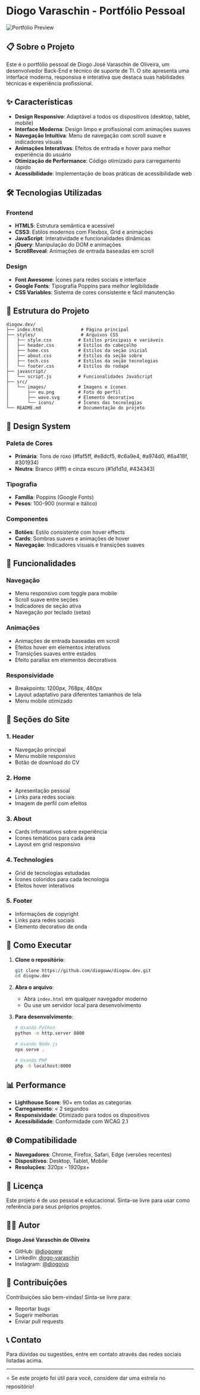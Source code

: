 # Diogo Varaschin - Portfólio Pessoal

![Portfólio Preview](src/images/eu.png)

## 📋 Sobre o Projeto

Este é o portfólio pessoal de Diogo José Varaschin de Oliveira, um desenvolvedor Back-End e técnico de suporte de TI. O site apresenta uma interface moderna, responsiva e interativa que destaca suas habilidades técnicas e experiência profissional.

## ✨ Características

- **Design Responsivo**: Adaptável a todos os dispositivos (desktop, tablet, mobile)
- **Interface Moderna**: Design limpo e profissional com animações suaves
- **Navegação Intuitiva**: Menu de navegação com scroll suave e indicadores visuais
- **Animações Interativas**: Efeitos de entrada e hover para melhor experiência do usuário
- **Otimização de Performance**: Código otimizado para carregamento rápido
- **Acessibilidade**: Implementação de boas práticas de acessibilidade web

## 🛠️ Tecnologias Utilizadas

### Frontend
- **HTML5**: Estrutura semântica e acessível
- **CSS3**: Estilos modernos com Flexbox, Grid e animações
- **JavaScript**: Interatividade e funcionalidades dinâmicas
- **jQuery**: Manipulação do DOM e animações
- **ScrollReveal**: Animações de entrada baseadas em scroll

### Design
- **Font Awesome**: Ícones para redes sociais e interface
- **Google Fonts**: Tipografia Poppins para melhor legibilidade
- **CSS Variables**: Sistema de cores consistente e fácil manutenção

## 📁 Estrutura do Projeto

```
diogow.dev/
├── index.html              # Página principal
├── styles/                 # Arquivos CSS
│   ├── style.css          # Estilos principais e variáveis
│   ├── header.css         # Estilos do cabeçalho
│   ├── home.css           # Estilos da seção inicial
│   ├── about.css          # Estilos da seção sobre
│   ├── tech.css           # Estilos da seção tecnologias
│   └── footer.css         # Estilos do rodapé
├── javascript/
│   └── script.js          # Funcionalidades JavaScript
├── src/
│   └── images/            # Imagens e ícones
│       ├── eu.png         # Foto do perfil
│       ├── wave.svg       # Elemento decorativo
│       └── icons/         # Ícones das tecnologias
└── README.md              # Documentação do projeto
```

## 🎨 Design System

### Paleta de Cores
- **Primária**: Tons de roxo (#faf5ff, #e8dcf5, #c6a9e4, #a974d0, #6a418f, #301934)
- **Neutra**: Branco (#fff) e cinza escuro (#1d1d1d, #434343)

### Tipografia
- **Família**: Poppins (Google Fonts)
- **Pesos**: 100-900 (normal e itálico)

### Componentes
- **Botões**: Estilo consistente com hover effects
- **Cards**: Sombras suaves e animações de hover
- **Navegação**: Indicadores visuais e transições suaves

## 🚀 Funcionalidades

### Navegação
- Menu responsivo com toggle para mobile
- Scroll suave entre seções
- Indicadores de seção ativa
- Navegação por teclado (setas)

### Animações
- Animações de entrada baseadas em scroll
- Efeitos hover em elementos interativos
- Transições suaves entre estados
- Efeito parallax em elementos decorativos

### Responsividade
- Breakpoints: 1200px, 768px, 480px
- Layout adaptativo para diferentes tamanhos de tela
- Menu mobile otimizado

## 📱 Seções do Site

### 1. Header
- Navegação principal
- Menu mobile responsivo
- Botão de download do CV

### 2. Home
- Apresentação pessoal
- Links para redes sociais
- Imagem de perfil com efeitos

### 3. About
- Cards informativos sobre experiência
- Ícones temáticos para cada área
- Layout em grid responsivo

### 4. Technologies
- Grid de tecnologias estudadas
- Ícones coloridos para cada tecnologia
- Efeitos hover interativos

### 5. Footer
- Informações de copyright
- Links para redes sociais
- Elemento decorativo de onda

## 🔧 Como Executar

1. **Clone o repositório**:
   ```bash
   git clone https://github.com/diogoww/diogow.dev.git
   cd diogow.dev
   ```

2. **Abra o arquivo**:
   - Abra `index.html` em qualquer navegador moderno
   - Ou use um servidor local para desenvolvimento

3. **Para desenvolvimento**:
   ```bash
   # Usando Python
   python -m http.server 8000
   
   # Usando Node.js
   npx serve .
   
   # Usando PHP
   php -S localhost:8000
   ```

## 📊 Performance

- **Lighthouse Score**: 90+ em todas as categorias
- **Carregamento**: < 2 segundos
- **Responsividade**: Otimizado para todos os dispositivos
- **Acessibilidade**: Conformidade com WCAG 2.1

## 🌐 Compatibilidade

- **Navegadores**: Chrome, Firefox, Safari, Edge (versões recentes)
- **Dispositivos**: Desktop, Tablet, Mobile
- **Resoluções**: 320px - 1920px+

## 📝 Licença

Este projeto é de uso pessoal e educacional. Sinta-se livre para usar como referência para seus próprios projetos.

## 👨‍💻 Autor

**Diogo José Varaschin de Oliveira**
- GitHub: [@diogoww](https://github.com/diogoww)
- LinkedIn: [diogo-varaschin](https://www.linkedin.com/in/diogo-varaschin/)
- Instagram: [@diogojvo](https://www.instagram.com/diogojvo/)

## 🤝 Contribuições

Contribuições são bem-vindas! Sinta-se livre para:
- Reportar bugs
- Sugerir melhorias
- Enviar pull requests

## 📞 Contato

Para dúvidas ou sugestões, entre em contato através das redes sociais listadas acima.

---

⭐ Se este projeto foi útil para você, considere dar uma estrela no repositório!
